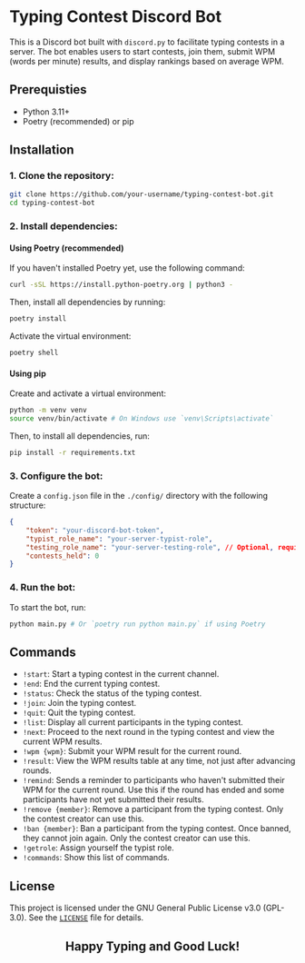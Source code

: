 # Typing Contest Discord Bot

This is a Discord bot built with `discord.py` to facilitate typing contests in a server. The bot enables users to start contests, join them, submit WPM (words per minute) results, and display rankings based on average WPM.


## Prerequisties

- Python 3.11+
- Poetry (recommended) or pip

## Installation


### 1. Clone the repository:

```sh
git clone https://github.com/your-username/typing-contest-bot.git
cd typing-contest-bot
```

### 2. Install dependencies:

#### Using Poetry (recommended)

If you haven't installed Poetry yet, use the following command:

```sh
curl -sSL https://install.python-poetry.org | python3 -
```

Then, install all dependencies by running:

```sh
poetry install
```

Activate the virtual environment:

```sh
poetry shell
```

#### Using pip

Create and activate a virtual environment:

```sh
python -m venv venv
source venv/bin/activate # On Windows use `venv\Scripts\activate`
```

Then, to install all dependencies, run:

```sh
pip install -r requirements.txt
```

### 3. Configure the bot:

Create a `config.json` file in the `./config/` directory with the following structure:

```json
{
    "token": "your-discord-bot-token",
    "typist_role_name": "your-server-typist-role",
    "testing_role_name": "your-server-testing-role", // Optional, required only for debug mode
    "contests_held": 0
}
```

### 4. Run the bot:

To start the bot, run:

```sh
python main.py # Or `poetry run python main.py` if using Poetry
```

## Commands

- `!start`: Start a typing contest in the current channel.
- `!end`: End the current typing contest.
- `!status`: Check the status of the typing contest.
- `!join`: Join the typing contest.
- `!quit`: Quit the typing contest.
- `!list`: Display all current participants in the typing contest.
- `!next`: Proceed to the next round in the typing contest and view the current WPM results.
- `!wpm {wpm}`: Submit your WPM result for the current round.
- `!result`: View the WPM results table at any time, not just after advancing rounds.
- `!remind`: Sends a reminder to participants who haven't submitted their WPM for the current round. Use this if the round has ended and some participants have not yet submitted their results.
- `!remove {member}`: Remove a participant from the typing contest. Only the contest creator can use this.
- `!ban {member}`: Ban a participant from the typing contest. Once banned, they cannot join again. Only the contest creator can use this.
- `!getrole`: Assign yourself the typist role.
- `!commands`: Show this list of commands.

## License

This project is licensed under the GNU General Public License v3.0 (GPL-3.0). See the [`LICENSE`](./LICENSE) file for details.

<h2 align="center">Happy Typing and Good Luck!</h2>
